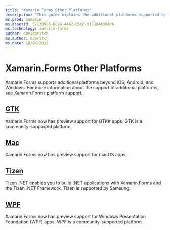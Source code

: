 ```yaml
---
title: "Xamarin.Forms Other Platforms"
description: "This guide explains the additional platforms supported by Xamarin.Forms."
ms.prod: xamarin
ms.assetid: C713B905-0C98-4442-B5CB-91C384A384DA
ms.technology: xamarin-forms
author: davidbritch
ms.author: dabritch
ms.date: 10/04/2019
---
```


# Xamarin.Forms Other Platforms

Xamarin.Forms supports additional platforms beyond iOS, Android, and Windows. For more information about the support of additional platforms, see [Xamarin.Forms platform support](https://github.com/xamarin/Xamarin.Forms/wiki/Platform-Support).

## [GTK](gtk.md)

Xamarin.Forms now has preview support for GTK# apps. GTK is a community-supported platform.

## [Mac](mac.md)

Xamarin.Forms now has preview support for macOS apps.

## [Tizen](tizen.md)

Tizen .NET enables you to build .NET applications with Xamarin.Forms and the Tizen .NET Framework. Tizen is supported by Samsung.

## [WPF](wpf.md)

Xamarin.Forms now has preview support for Windows Presentation Foundation (WPF) apps. WPF is a community-supported platform.
